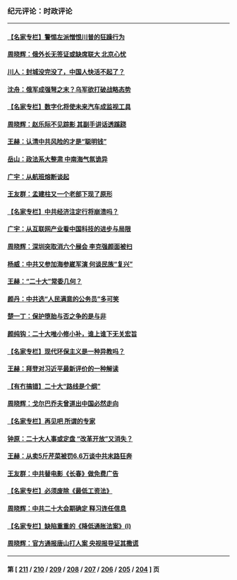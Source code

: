 ### 纪元评论：时政评论
---
#### [【名家专栏】警惕左派憎恨川普的狂躁行为](../../pages/nsc1025/n13817217.md) 
#### [周晓辉：俄外长无签证或缺席联大 北京心忧](../../pages/nsc1025/n13817299.md) 
#### [川人：封城没完没了，中国人快活不起了？](../../pages/nsc1025/n13817157.md) 
#### [沈舟：俄军成强弩之末？乌军欲打破战略态势](../../pages/nsc1025/n13816967.md) 
#### [【名家专栏】数字化将使未来汽车成监视工具](../../pages/nsc1025/n13816854.md) 
#### [周晓辉：赵乐际不见踪影 其副手讲话透蹊跷](../../pages/nsc1025/n13816807.md) 
#### [王赫：认清中共风险的才是“聪明钱”](../../pages/nsc1025/n13816677.md) 
#### [岳山：政法系大整肃 中南海气氛诡异](../../pages/nsc1025/n13816877.md) 
#### [广宇：从航班熔断谈起](../../pages/nsc1025/n13816644.md) 
#### [王友群：孟建柱又一个老部下现了原形](../../pages/nsc1025/n13816442.md) 
#### [【名家专栏】中共经济注定行将崩溃吗？](../../pages/nsc1025/n13816213.md) 
#### [广宇：从互联网产业看中国科技的进步与局限](../../pages/nsc1025/n13815981.md) 
#### [周晓辉：深圳突取消六个展会 李克强颜面被扫](../../pages/nsc1025/n13815712.md) 
#### [杨威：中共又参加海参崴军演 何谈民族“复兴”](../../pages/nsc1025/n13815737.md) 
#### [王赫：“二十大”常委几何？](../../pages/nsc1025/n13815644.md) 
#### [颜丹：中共选“人民满意的公务员”多可笑](../../pages/nsc1025/n13815680.md) 
#### [楚一丁：保护堕胎与否之争的是与非](../../pages/nsc1025/n13815642.md) 
#### [颜纯钩：二十大唯小修小补，谁上谁下无关宏旨](../../pages/nsc1025/n13815636.md) 
#### [【名家专栏】现代环保主义是一种异教吗？](../../pages/nsc1025/n13815457.md) 
#### [王赫：拜登对习近平最新评价的一种解读](../../pages/nsc1025/n13815228.md) 
#### [【有冇搞错】二十大“路线是个纲”](../../pages/nsc1025/n13814902.md) 
#### [周晓辉：戈尔巴乔夫曾道出中国必然走向](../../pages/nsc1025/n13814863.md) 
#### [【名家专栏】再见吧 所谓的专家](../../pages/nsc1025/n13814593.md) 
#### [钟原：二十大人事或定盘 “改革开放”又消失？](../../pages/nsc1025/n13814154.md) 
#### [王赫：从卖5斤芹菜被罚6.6万谈中共末路狂奔](../../pages/nsc1025/n13813975.md) 
#### [王友群：中共替电影《长春》做免费广告](../../pages/nsc1025/n13814067.md) 
#### [【名家专栏】必须废除《最低工资法》](../../pages/nsc1025/n13813809.md) 
#### [周晓辉：中共二十大会期确定 释习连任信息](../../pages/nsc1025/n13813934.md) 
#### [【名家专栏】缺陷重重的《降低通胀法案》(I)](../../pages/nsc1025/n13813807.md) 
#### [周晓辉：官方通报唐山打人案 央视报导证其撒谎](../../pages/nsc1025/n13813311.md) 

---
#### 第 [ [211](./211.md) / [210](./210.md) / [209](./209.md) / [208](./208.md) / [207](./207.md) / [206](./206.md) / [205](./205.md) / [204](./204.md) ] 页
